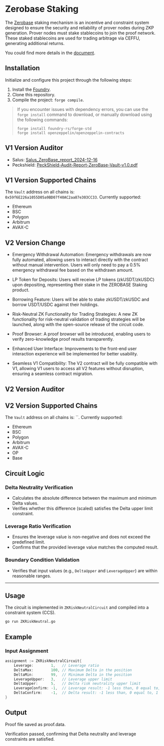 # Zerobase Staking

The [Zerobase](https://zerobase.pro/)  staking mechanism is an incentive and constraint system designed to ensure the security and reliability of prover nodes during ZKP generation. Prover nodes must stake stablecoins to join the proof network. These staked stablecoins are used for trading arbitrage via CEFFU, generating additional returns.

You could find more details in the [document](./docs/zerobase-vault-1212.pdf).

## Installation

Initialize and configure this project through the following steps:

1. Install the [Foundry](https://github.com/foundry-rs/foundry).
2. Clone this repository.
3. Compile the project: `forge compile`.

> If you encounter issues with dependency errors, you can use the `forge install` command to download, or manually download using the following commands:
>
> ```
> forge install foundry-rs/forge-std
> forge install openzeppelin/openzeppelin-contracts
> ```

## V1 Version Auditor

- Salus: [Salus_ZeroBase_report_2024-12-16](./docs/Salus_ZeroBase_report_2024-12-16.pdf)
- Peckshield: [PeckShield-Audit-Report-ZeroBase-Vault-v1.0.pdf](./docs/PeckShield-Audit-Report-ZeroBase-Vault-v1.0.pdf)

## V1 Version Supported Chains

The `Vault` address on all chains is: `0x59f6E226a1055D05a9BD07f40AC2aa87e303CC33`. Currently supported:

- Ethereum
- BSC
- Polygon
- Arbitrum
- AVAX-C

## V2 Version Change

- Emergency Withdrawal Automation:
Emergency withdrawals are now fully automated, allowing users to interact directly with the contract without manual intervention. Users will only need to pay a 0.5% emergency withdrawal fee based on the withdrawn amount.

- LP Token for Deposits:
Users will receive LP tokens (zkUSDT/zkUSDC) upon depositing, representing their stake in the ZEROBASE Staking product.

- Borrowing Feature:
Users will be able to stake zkUSDT/zkUSDC and borrow USDT/USDC against their holdings.

- Risk-Neutral ZK Functionality for Trading Strategies:
A new ZK functionality for risk-neutral validation of trading strategies will be launched, along with the open-source release of the circuit code.

- Proof Browser:
A proof browser will be introduced, enabling users to verify zero-knowledge proof results transparently.

- Enhanced User Interface:
Improvements to the front-end user interaction experience will be implemented for better usability.

- Seamless V1 Compatibility:
The V2 contract will be fully compatible with V1, allowing V1 users to access all V2 features without disruption, ensuring a seamless contract migration.

## V2 Version Auditor

## V2 Version Supported Chains

The `Vault` address on all chains is: ``. Currently supported:

- Ethereum
- BSC
- Polygon
- Arbitrum
- AVAX-C
- OP
- Base




## Circuit Logic

### Delta Neutrality Verification
- Calculates the absolute difference between the maximum and minimum Delta values.
- Verifies whether this difference (scaled) satisfies the Delta upper limit constraint.

### Leverage Ratio Verification
- Ensures the leverage value is non-negative and does not exceed the predefined limit.
- Confirms that the provided leverage value matches the computed result.

### Boundary Condition Validation
- Verifies that input values (e.g., `DeltaUpper` and `LeverageUpper`) are within reasonable ranges.

---


## Usage

The circuit is implemented in `ZKRiskNeutralCircuit` and compiled into a constraint system (CCS).
```bash
go run ZKRiskNeutral.go
```

## Example

### Input Assignment
```go
assignment := ZKRiskNeutralCircuit{
    Leverage:        1,   // Leverage ratio
    DeltaMax:        100, // Maximum Delta in the position
    DeltaMin:        99,  // Minimum Delta in the position
    LeverageUpper:   3,   // Leverage upper limit
    DeltaUpper:      5,   // Delta risk neutrality upper limit
    LeverageConfirm: -1,  // Leverage result: -1 less than, 0 equal to, 1 greater than
    DeltaConfirm:    -1,  // Delta result: -1 less than, 0 equal to, 1 greater than
}
```

## Output

Proof file saved as proof.data.

Verification passed, confirming that Delta neutrality and leverage constraints are satisfied.
